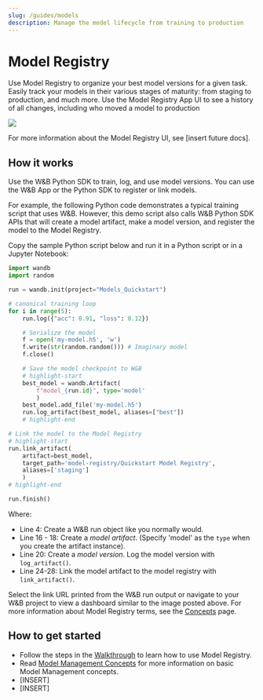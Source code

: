 ```yaml
---
slug: /guides/models
description: Manage the model lifecycle from training to production
---
```


# Model Registry

Use Model Registry to organize your best model versions for a given task. Easily track your models in their various stages of maturity: from staging to production, and much more.  Use the Model Registry App UI to see a history of all changes, including who moved a model to production

![](/images/models/model_registry_landing_page.png)


For more information about the Model Registry UI, see [insert future docs].

<!-- ### Watch the 1 minute video walkthrough -->

<!-- {% embed url="https://www.youtube.com/watch?v=jy9Pk9riwZI" %} -->

## How it works
Use the W&B Python SDK to train, log, and use model versions. You can use the W&B App or the Python SDK to register or link models.


For example, the following Python code demonstrates a typical training script that uses W&B. However, this demo script also calls W&B Python SDK APIs that will create a model artifact, make a model version, and register the model to the Model Registry.

Copy the sample Python script below and run it in a Python script or in a Jupyter Notebook:


```python showLineNumbers
import wandb
import random

run = wandb.init(project="Models_Quickstart")

# canonical training loop
for i in range(5):
    run.log({"acc": 0.91, "loss": 0.12})

    # Serialize the model
    f = open('my-model.h5', 'w')
    f.write(str(random.random())) # Imaginary model
    f.close()

    # Save the model checkpoint to W&B
    # highlight-start
    best_model = wandb.Artifact(
        f"model_{run.id}", type='model'
        )
    best_model.add_file('my-model.h5')
    run.log_artifact(best_model, aliases=["best"])
    # highlight-end

# Link the model to the Model Registry
# highlight-start
run.link_artifact(
    artifact=best_model, 
    target_path='model-registry/Quickstart Model Registry', 
    aliases=['staging']
    )
# highlight-end

run.finish()
```
Where:

* Line 4: Create a W&B run object like you normally would.
* Line 16 - 18: Create a _model artifact_. (Specify 'model' as the `type` when you create the artifact instance). 
* Line 20: Create a _model version_. Log the model version with `log_artifact()`.
* Line 24-28: Link the model artifact to the model registry with `link_artifact()`.

Select the link URL printed from the W&B run output or navigate to your W&B project to view a dashboard similar to the image posted above. For more information about Model Registry terms, see the [Concepts](./model-management-concepts.md) page.


## How to get started
* Follow the steps in the [Walkthrough](./walkthrough.md) to learn how to use Model Registry.
* Read [Model Management Concepts](./model-management-concepts.md) for more information on basic Model Management concepts.
* [INSERT]
* [INSERT]






